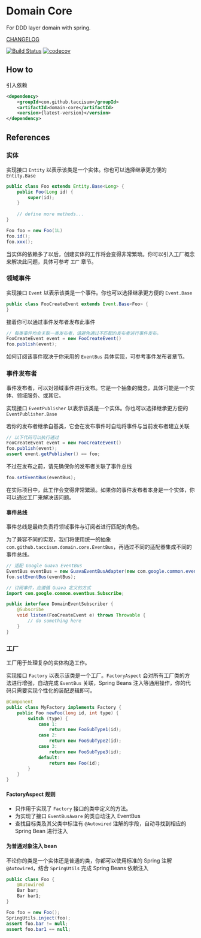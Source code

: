 # Domain Core

For DDD layer domain with spring.

[CHANGELOG](./CHANGELOG.md)

[![Build Status](https://app.travis-ci.com/taccisum/domain-core.svg?branch=master)](https://app.travis-ci.com/taccisum/domain-core)
[![codecov](https://codecov.io/gh/taccisum/domain-core/branch/main/graph/badge.svg?token=lCBxSWyiWU)](https://codecov.io/gh/taccisum/domain-core)

## How to

引入依赖

```xml
<dependency>
    <groupId>com.github.taccisum</groupId>
    <artifactId>domain-core</artifactId>
    <version>{latest-version}</version>
</dependency>
```

## References

### 实体

实现接口 `Entity` 以表示该类是一个实体。你也可以选择继承更方便的 `Entity.Base`

```java
public class Foo extends Entity.Base<Long> {
    public Foo(Long id) {
        super(id);
    }
    
    // define more methods...
}
```

```java
Foo foo = new Foo(1L)
foo.id();
foo.xxx();
```

当实体的依赖多了以后，创建实体的工作将会变得非常繁琐。你可以引入工厂概念来解决此问题，具体可参考 `工厂` 章节。

### 领域事件

实现接口 `Event` 以表示该类是一个事件。你也可以选择继承更方便的 `Event.Base`

```java
public class FooCreateEvent extends Event.Base<Foo> {
}
```

接着你可以通过事件发布者发布此事件

```java
// 每类事件均会关联一类发布者，请避免通过不匹配的发布者进行事件发布。
FooCreateEvent event = new FooCreateEvent()
foo.publish(event);
```

如何订阅该事件取决于你采用的 `EventBus` 具体实现，可参考事件发布者章节。

### 事件发布者

事件发布者，可以对领域事件进行发布。它是一个抽象的概念，具体可能是一个实体、领域服务、或其它。

实现接口 `EventPublisher` 以表示该类是一个实体。你也可以选择继承更方便的 `EventPublisher.Base`

若你的发布者继承自基类，它会在发布事件时自动将事件与当前发布者建立关联

```java
// 以下代码可以执行通过
FooCreateEvent event = new FooCreateEvent()
foo.publish(event);
assert event.getPublisher() == foo;
```

不过在发布之前，请先确保你的发布者关联了事件总线

```java
foo.setEventBus(eventBus);
```

在实际项目中，此工作会变得非常繁琐。如果你的事件发布者本身是一个实体，你可以通过工厂来解决该问题。

#### 事件总线

事件总线是最终负责将领域事件与订阅者进行匹配的角色。

为了兼容不同的实现，我们将使用统一的抽象 `com.github.taccisum.domain.core.EventBus`，再通过不同的适配器集成不同的事件总线。

```java
// 适配 Google Guava EventBus
EventBus eventBus = new GuavaEventBusAdapter(new com.google.common.eventbus.EventBus());
foo.setEventBus(eventBus);
```

```java
// 订阅事件，应遵循 Guava 定义的方式
import com.google.common.eventbus.Subscribe;

public interface DomainEventSubscriber {
    @Subscribe
    void listen(FooCreateEvent e) throws Throwable {
        // do something here
    }
}
```


### 工厂

工厂用于处理复杂的实体构造工作。

实现接口 `Factory` 以表示该类是一个工厂。`FactoryAspect` 会对所有工厂类的方法进行增强，自动完成 `EventBus` 关联，Spring Beans 注入等通用操作，你的代码只需要实现个性化的装配逻辑即可。

```java
@Component
public class MyFactory implements Factory {
    public Foo newFoo(long id, int type) {
        switch (type) {
            case 1:
                return new FooSubType1(id);
            case 2:
                return new FooSubType2(id);
            case 3:
                return new FooSubType3(id);
            default:
                return new Foo(id);
        }
    }
}
```

#### FactoryAspect 规则

- 只作用于实现了 `Factory` 接口的类中定义的方法。
- 为实现了接口 `EventBusAware` 的类自动注入 EventBus
- 查找目标类及其父类中标注有 `@Autowired` 注解的字段，自动寻找到相应的 Spring Bean 进行注入


#### 为普通对象注入 bean

不论你的类是一个实体还是普通的类，你都可以使用标准的 Spring 注解 `@Autowired`，结合 `SpringUtils` 完成 Spring Beans 依赖注入

```java
public class Foo {
    @Autowired
    Bar bar;
    Bar bar1;
}
```

```java
Foo foo = new Foo();
SpringUtils.inject(foo);
assert foo.bar != null;
assert foo.bar1 == null;
```

